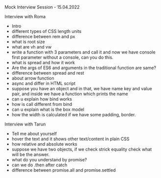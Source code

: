 Mock Interview Session - 15.04.2022

Interview with Roma

- Intro
- different types of CSS length units
- difference between rem and px
- what is root size
- what are vh and vw
- write a function with 3 parameters and call it and now we have console first parameter without a console, can you do this.
- what is spread and how it work
- Are the args of ES6 and arguments in the traditional function are same?
- difference between spread and rest
- about arrow function
- async and differ in HTML script
- suppose you have an object and in that, we have name key and value pair, and inside we have a function which prints the name
- can u explain how bind works
- how is call different from bind
- can u explain what is the box model
- how the width is calculated if we have some padding, border.

Interview with Tarun

- Tell me about yourself
- hover the text and it shows other text/content  in plain CSS
- how relative and absolute works
- suppose we have two objects, if we check strick equality check what will be the answer.
- what do you understand by promise?
- can we do .then after catch
- difference between promise.all and promise.settled